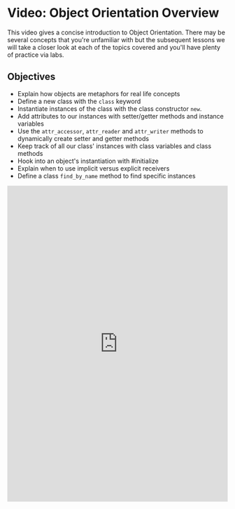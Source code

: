 # Video: Object Orientation Overview

This video gives a concise introduction to Object Orientation. There may be several concepts that you're unfamiliar with but the subsequent lessons we will take a closer look at each of the topics covered and you'll have plenty of practice via labs. 

## Objectives

- Explain how objects are metaphors for real life concepts
- Define a new class with the `class` keyword
- Instantiate instances of the class with the class constructor `new`.
- Add attributes to our instances with setter/getter methods and instance variables
- Use the `attr_accessor`, `attr_reader` and `attr_writer` methods to dynamically create setter and getter methods
- Keep track of all our class' instances with class variables and class methods
- Hook into an object's instantiation with #initialize
- Explain when to use implicit versus explicit receivers
- Define a class `find_by_name` method to find specific instances

<iframe width="100%" height="720" src="https://www.youtube.com/embed/Z_IoQCVNWtM?rel=0&amp;showinfo=0" frameborder="0" allowfullscreen></iframe>

